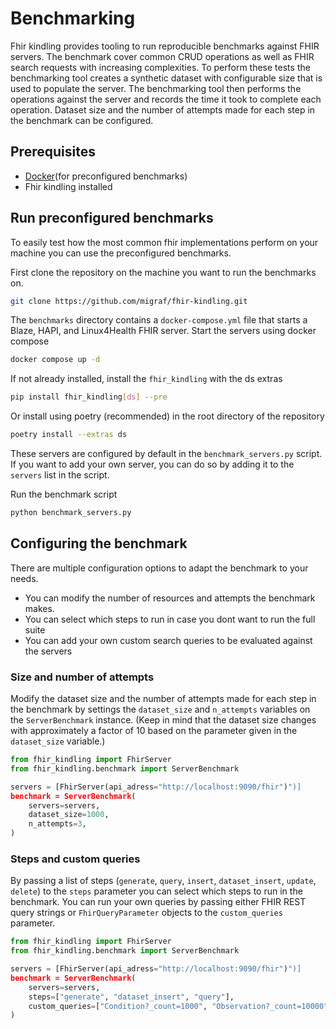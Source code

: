 # Benchmarking

Fhir kindling provides tooling to run reproducible benchmarks against FHIR servers.
The benchmark cover common CRUD operations as well as FHIR search requests with increasing complexities.
To perform these tests the benchmarking tool creates a synthetic dataset with configurable size that is used to populate the server.
The benchmarking tool then performs the operations against the server and records the time it took to complete each operation.
Dataset size and the number of attempts made for each step in the benchmark can be configured.


## Prerequisites
- [Docker](https://docs.docker.com/get-docker/)(for preconfigured benchmarks)
- Fhir kindling installed

## Run preconfigured benchmarks
To easily test how the most common fhir implementations perform on your machine you can use the preconfigured benchmarks.

First clone the repository on the machine you want to run the benchmarks on.
```bash
git clone https://github.com/migraf/fhir-kindling.git
```
The `benchmarks` directory contains a `docker-compose.yml` file that starts a Blaze, HAPI, and Linux4Health FHIR server.
Start the servers using docker compose
```bash
docker compose up -d
```

If not already installed, install the `fhir_kindling` with the ds extras
```bash
pip install fhir_kindling[ds] --pre
```

Or install using poetry (recommended) in the root directory of the repository
```bash
poetry install --extras ds
```

These servers are configured by default in the `benchmark_servers.py` script. If you want to add your own server, you can do so by adding it to the `servers` list in the script.

Run the benchmark script
```bash
python benchmark_servers.py
```

## Configuring the benchmark
There are multiple configuration options to adapt the benchmark to your needs.

- You can modify the number of resources and attempts the benchmark makes.
- You can select which steps to run in case you dont want to run the full suite
- You can add your own custom search queries to be evaluated against the servers

### Size and number of attempts
Modify the dataset size and the number of attempts made for each step in the benchmark by settings the `dataset_size` and `n_attempts` variables on the `ServerBenchmark` instance. (Keep in mind that the dataset size changes with approximately a factor of 10 based on the parameter given in the `dataset_size` variable.)

```python
from fhir_kindling import FhirServer
from fhir_kindling.benchmark import ServerBenchmark

servers = [FhirServer(api_adress="http://localhost:9090/fhir")")]
benchmark = ServerBenchmark(
    servers=servers,
    dataset_size=1000,
    n_attempts=3,
)

```


### Steps and custom queries
By passing a list of steps (`generate`, `query`, `insert`, `dataset_insert`, `update`, `delete`) to the `steps` parameter you can select which steps to run in the benchmark.
You can run your own queries by passing either FHIR REST query strings or `FhirQueryParameter` objects to the `custom_queries` parameter.

```python
from fhir_kindling import FhirServer
from fhir_kindling.benchmark import ServerBenchmark

servers = [FhirServer(api_adress="http://localhost:9090/fhir")")]
benchmark = ServerBenchmark(
    servers=servers,
    steps=["generate", "dataset_insert", "query"],
    custom_queries=["Condition?_count=1000", "Observation?_count=10000"],
)

```














